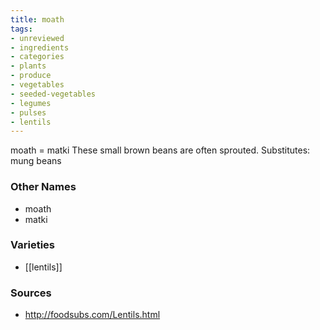 ```yaml
---
title: moath
tags:
- unreviewed
- ingredients
- categories
- plants
- produce
- vegetables
- seeded-vegetables
- legumes
- pulses
- lentils
---
```

moath = matki These small brown beans are often sprouted. Substitutes: mung beans

### Other Names

* moath
* matki

### Varieties

* [[lentils]]

### Sources
* http://foodsubs.com/Lentils.html
